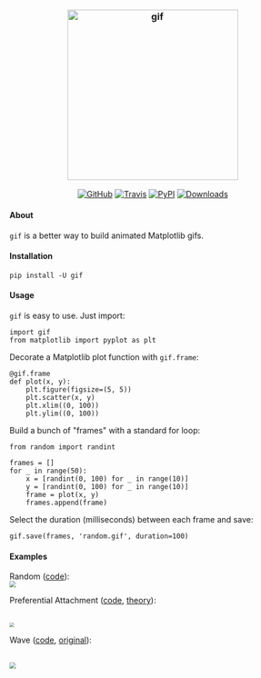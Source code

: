 <h3 align="center">
  <img src="https://raw.githubusercontent.com/maxhumber/gif/master/logo/gif.png" width="300px" alt="gif">
</h3>
<p align="center">
  <a href="https://github.com/maxhumber/gif"><img alt="GitHub" src="https://img.shields.io/github/license/maxhumber/gif"></a>
  <a href="https://travis-ci.org/maxhumber/gif"><img alt="Travis" src="https://img.shields.io/travis/maxhumber/gif.svg"></a>
  <a href="https://pypi.python.org/pypi/gif"><img alt="PyPI" src="https://img.shields.io/pypi/v/gif.svg"></a>
  <a href="https://pepy.tech/project/gif"><img alt="Downloads" src="https://pepy.tech/badge/gif"></a>
</p>



#### About

`gif` is a better way to build animated Matplotlib gifs.



#### Installation

```
pip install -U gif
```



#### Usage

`gif` is easy to use. Just import:

```
import gif
from matplotlib import pyplot as plt
```

Decorate a Matplotlib plot function with `gif.frame`:

```
@gif.frame
def plot(x, y):
    plt.figure(figsize=(5, 5))
    plt.scatter(x, y)
    plt.xlim((0, 100))
    plt.ylim((0, 100))
```

Build a bunch of "frames" with a standard for loop:

```
from random import randint

frames = []
for _ in range(50):
    x = [randint(0, 100) for _ in range(10)]
    y = [randint(0, 100) for _ in range(10)]
    frame = plot(x, y)
    frames.append(frame)
```

Select the duration (milliseconds) between each frame and save:

```
gif.save(frames, 'random.gif', duration=100)
```



#### Examples

<div>
<p>Random (<a href="https://github.com/maxhumber/gif/blob/master/examples/random.py">code</a>):
<br/>
<img src="https://raw.githubusercontent.com/maxhumber/gif/master/examples/random.gif" style="zoom:67%;" />
<br/>
<p>Preferential Attachment (<a href="https://github.com/maxhumber/gif/blob/master/examples/attachment.py">code</a>, <a href="https://en.wikipedia.org/wiki/Preferential_attachment">theory</a>):</p>
<br/>
<img src="https://raw.githubusercontent.com/maxhumber/gif/master/examples/attachment.gif" style="zoom:50%;" />
<p>Wave (<a href="https://github.com/maxhumber/gif/blob/master/examples/sin.py">code</a>, <a href="http://louistiao.me/posts/notebooks/save-matplotlib-animations-as-gifs/">original</a>):</p>
<br/>
<img src="https://raw.githubusercontent.com/maxhumber/gif/master/examples/sin.gif" style="zoom:67%;" />
<br/>
</div>
